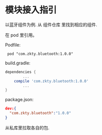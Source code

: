 # 模块接入指引

以蓝牙组件为例.
从 组件仓库 里找到相应的组件.

在 pod 里引用。

Podfile:

```config
 pod "com.zkty.bluetooth:1.0.0"
```

build.gradle:

```build.gradle
dependencies {
		...
    compile 'com.zkty.bluetooth:1.0.0'
		...
}

```

package.json:

```json
dev:{
  "com.zkty.bluetooth":"1.0.0"
}
```

从私库里拉取各自的包.





